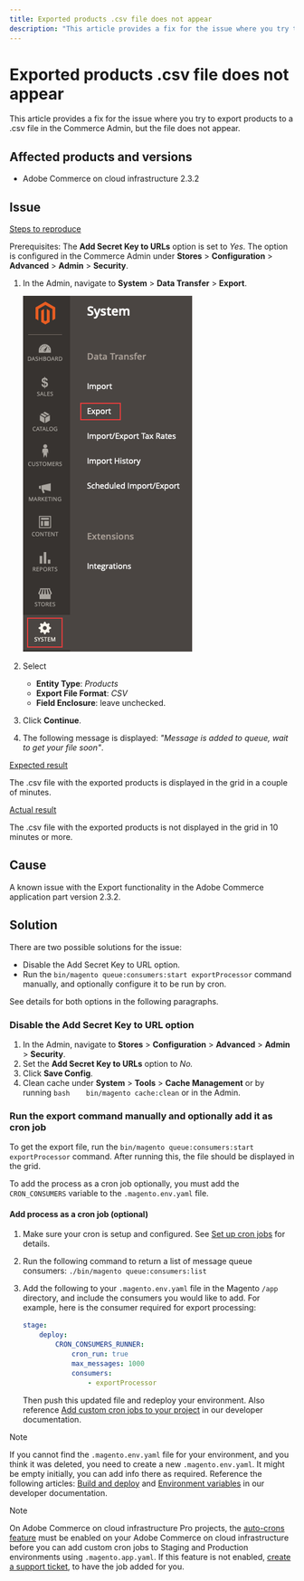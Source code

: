 ```yaml
---
title: Exported products .csv file does not appear
description: "This article provides a fix for the issue where you try to export products to a .csv file in the Commerce Admin, but the file does not appear."
---
```


# Exported products .csv file does not appear

This article provides a fix for the issue where you try to export products to a .csv file in the Commerce Admin, but the file does not appear.

## Affected products and versions

* Adobe Commerce on cloud infrastructure 2.3.2

## Issue

 <u>Steps to reproduce</u>

Prerequisites: The **Add Secret Key to URLs** option is set to *Yes*. The option is configured in the Commerce Admin under **Stores** > **Configuration** > **Advanced** > **Admin** > **Security**.

1. In the Admin, navigate to **System** > **Data Transfer** > **Export**.

    ![magento_export_products_2.3.4.png](assets/magento_export_products_2.3.4.png)

1. Select
    * **Entity Type**: *Products*
    * **Export File Format**: *CSV*
    * **Field Enclosure**: leave unchecked.
1. Click **Continue**.
1. The following message is displayed: *"Message is added to queue, wait to get your file soon"*.

 <u>Expected result</u>

The .csv file with the exported products is displayed in the grid in a couple of minutes.

 <u>Actual result</u>

The .csv file with the exported products is not displayed in the grid in 10 minutes or more.

## Cause

A known issue with the Export functionality in the Adobe Commerce application part version 2.3.2.

## Solution

There are two possible solutions for the issue:

* Disable the Add Secret Key to URL option.
* Run the `bin/magento queue:consumers:start exportProcessor` command manually, and optionally configure it to be run by cron.

See details for both options in the following paragraphs.

### Disable the Add Secret Key to URL option

1. In the Admin, navigate to **Stores** > **Configuration** > **Advanced** > **Admin** > **Security**.
1. Set the **Add Secret Key to URLs** option to *No.*
1. Click **Save Config**.
1. Clean cache under **System** > **Tools** > **Cache Management** or by running    ```bash    bin/magento cache:clean``` or in the Admin.

### Run the export command manually and optionally add it as cron job

To get the export file, run the `bin/magento queue:consumers:start exportProcessor` command. After running this, the file should be displayed in the grid.


To add the process as a cron job optionally, you must add the `CRON_CONSUMERS` variable to the `.magento.env.yaml` file.

#### Add process as a cron job (optional)

1. Make sure your cron is setup and configured. See [Set up cron jobs](https://devdocs.magento.com/guides/v2.3/cloud/configure/setup-cron-jobs.html) for details.
1. Run the following command to return a list of message queue consumers:     `./bin/magento queue:consumers:list`
1. Add the following to your `.magento.env.yaml` file in the Magento `/app` directory, and include the consumers you would like to add. For example, here is the consumer required for export processing:

   ```yaml
   stage:
       deploy:
           CRON_CONSUMERS_RUNNER:
               cron_run: true
               max_messages: 1000
               consumers:
                   - exportProcessor
   ```
   
   Then push this updated file and redeploy your environment. Also reference [Add custom cron jobs to your project](https://devdocs.magento.com/cloud/configure/setup-cron-jobs.html#add-cron) in our developer documentation.

>[!NOTE]
>
>If you cannot find the `.magento.env.yaml` file for your environment, and you think it was deleted, you need to create a new `.magento.env.yaml`. It might be empty initially, you can add info there as required. Reference the following articles: [Build and deploy](https://devdocs.magento.com/cloud/project/magento-env-yaml.html) and [Environment variables](https://devdocs.magento.com/cloud/env/variables-intro.html) in our developer documentation.

>[!NOTE]
>
>On Adobe Commerce on cloud infrastructure Pro projects, the [auto-crons feature](https://devdocs.magento.com/guides/v2.3/cloud/configure/setup-cron-jobs.html#verify-cron-configuration-on-pro-projects) must be enabled on your Adobe Commerce on cloud infrastructure before you can add custom cron jobs to Staging and Production environments using `.magento.app.yaml`. If this feature is not enabled, [create a support ticket](/help/help-center-guide/help-center/magento-help-center-user-guide.md#submit-ticket), to have the job added for you.